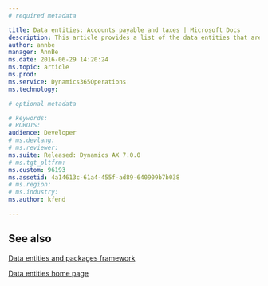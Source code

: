 ```yaml
---
# required metadata

title: Data entities: Accounts payable and taxes | Microsoft Docs
description: This article provides a list of the data entities that are available for the Accounts payable and taxes functionality in Microsoft Dynamics 365 for Operations.
author: annbe
manager: AnnBe
ms.date: 2016-06-29 14:20:24
ms.topic: article
ms.prod: 
ms.service: Dynamics365Operations
ms.technology: 

# optional metadata

# keywords: 
# ROBOTS: 
audience: Developer
# ms.devlang: 
# ms.reviewer: 
ms.suite: Released: Dynamics AX 7.0.0
# ms.tgt_pltfrm: 
ms.custom: 96193
ms.assetid: 4a14613c-61a4-455f-ad89-640909b7b038
# ms.region: 
# ms.industry: 
ms.author: kfend

---
```



See also
--------

[Data entities and packages framework](http://ax.help.dynamics.com/en/wiki/using-data-entities-and-data-packages/)

[Data entities home page](http://ax.help.dynamics.com/en/wiki/data-entities-home-page/)

